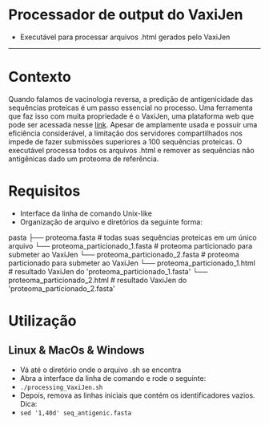 # Processador de output do VaxiJen
* Executável para processar arquivos .html gerados pelo VaxiJen
---

# Contexto
Quando falamos de vacinologia reversa, a predição de antigenicidade das sequências proteicas é um passo essencial no processo. Uma ferramenta que faz isso com muita propriedade é o VaxiJen, uma plataforma web que pode ser acessada nesse [link](http://www.ddg-pharmfac.net/vaxijen/VaxiJen/VaxiJen.html). Apesar de amplamente usada e possuir uma eficiência considerável, a limitação dos servidores compartilhados nos impede de fazer submissões superiores a 100 sequências proteicas. O executável processa todos os arquivos .html e remover as sequências não antigênicas dado um proteoma de referência.

# Requisitos
* Interface da linha de comando Unix-like
* Organização de arquivo e diretórios da seguinte forma:

pasta
├── proteoma.fasta # todas suas sequências proteicas em um único arquivo
└── proteoma_particionado_1.fasta # proteoma particionado para submeter ao VaxiJen 
└── proteoma_particionado_2.fasta # proteoma particionado para submeter ao VaxiJen
└── proteoma_particionado_1.html # resultado VaxiJen do 'proteoma_particionado_1.fasta'
└── proteoma_particionado_2.html # resultado VaxiJen do 'proteoma_particionado_2.fasta'

# Utilização
## Linux & MacOs & Windows
* Vá até o diretório onde o arquivo .sh se encontra
* Abra a interface da linha de comando e rode o seguinte:
* `./processing_VaxiJen.sh`
* Depois, remova as linhas iniciais que contém os identificadores vazios. Dica:
* `sed '1,40d' seq_antigenic.fasta`
